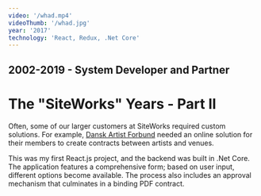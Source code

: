 ```yaml
---
video: '/whad.mp4'
videoThumb: '/whad.jpg'
year: '2017'
technology: 'React, Redux, .Net Core'
---
```


## 2002-2019 - System Developer and Partner

# The "SiteWorks" Years - Part II

Often, some of our larger customers at SiteWorks required custom solutions. For example, <a href="https://www.artisten.dk/" target="_blank">Dansk Artist Forbund</a> needed an online solution for their members to create contracts between artists and venues.

This was my first React.js project, and the backend was built in .Net Core. The application features a comprehensive form; based on user input, different options become available. The process also includes an approval mechanism that culminates in a binding PDF contract.
